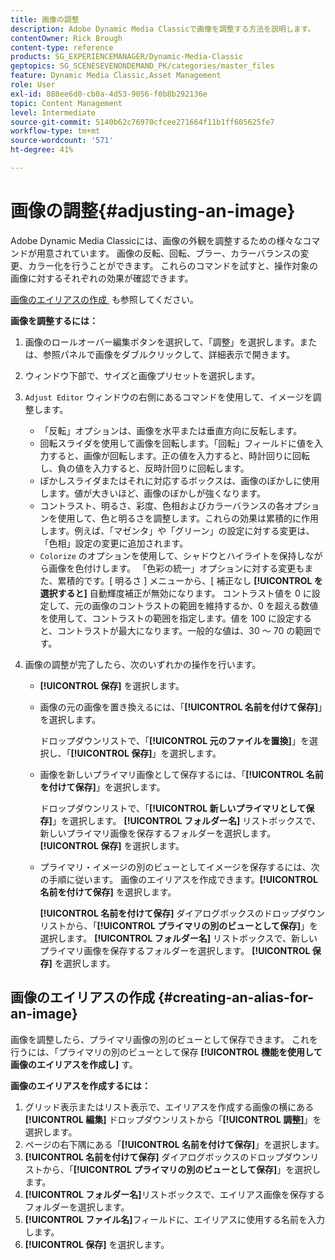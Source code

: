 ```yaml
---
title: 画像の調整
description: Adobe Dynamic Media Classicで画像を調整する方法を説明します。
contentOwner: Rick Brough
content-type: reference
products: SG_EXPERIENCEMANAGER/Dynamic-Media-Classic
geptopics: SG_SCENESEVENONDEMAND_PK/categories/master_files
feature: Dynamic Media Classic,Asset Management
role: User
exl-id: 880ee6d0-cb0a-4d53-9056-f0b8b292136e
topic: Content Management
level: Intermediate
source-git-commit: 5140b62c76970cfcee271664f11b1ff605625fe7
workflow-type: tm+mt
source-wordcount: '571'
ht-degree: 41%

---
```


# 画像の調整{#adjusting-an-image}

Adobe Dynamic Media Classicには、画像の外観を調整するための様々なコマンドが用意されています。 画像の反転、回転、ブラー、カラーバランスの変更、カラー化を行うことができます。 これらのコマンドを試すと、操作対象の画像に対するそれぞれの効果が確認できます。

[&#x200B; 画像のエイリアスの作成 &#x200B;](adjusting-image.md#creating_an_alias_for_an_image) も参照してください。

**画像を調整するには：**

1. 画像のロールオーバー編集ボタンを選択して、「調整」を選択します。または、参照パネルで画像をダブルクリックして、詳細表示で開きます。
1. ウィンドウ下部で、サイズと画像プリセットを選択します。
1. `Adjust Editor` ウィンドウの右側にあるコマンドを使用して、イメージを調整します。

   * 「反転」オプションは、画像を水平または垂直方向に反転します。
   * 回転スライダを使用して画像を回転します。「回転」フィールドに値を入力すると、画像が回転します。正の値を入力すると、時計回りに回転し、負の値を入力すると、反時計回りに回転します。
   * ぼかしスライダまたはそれに対応するボックスは、画像のぼかしに使用します。値が大きいほど、画像のぼかしが強くなります。
   * コントラスト、明るさ、彩度、色相およびカラーバランスの各オプションを使用して、色と明るさを調整します。これらの効果は累積的に作用します。例えば、「マゼンタ」や「グリーン」の設定に対する変更は、「色相」設定の変更に追加されます。
   * `Colorize` のオプションを使用して、シャドウとハイライトを保持しながら画像を色付けします。 「色彩の統一」オプションに対する変更もまた、累積的です。[ 明るさ ] メニューから、&lbrack; 補正なし **[!UICONTROL を選択すると]** 自動輝度補正が無効になります。 コントラスト値を 0 に設定して、元の画像のコントラストの範囲を維持するか、0 を超える数値を使用して、コントラストの範囲を指定します。値を 100 に設定すると、コントラストが最大になります。一般的な値は、30 ～ 70 の範囲です。

1. 画像の調整が完了したら、次のいずれかの操作を行います。

   * **[!UICONTROL 保存]** を選択します。

   * 画像の元の画像を置き換えるには、「**[!UICONTROL 名前を付けて保存]**」を選択します。

     ドロップダウンリストで、「**[!UICONTROL 元のファイルを置換]**」を選択し、「**[!UICONTROL 保存]**」を選択します。

   * 画像を新しいプライマリ画像として保存するには、「**[!UICONTROL 名前を付けて保存]**」を選択します。

     ドロップダウンリストで、「**[!UICONTROL 新しいプライマリとして保存]**」を選択します。
**[!UICONTROL フォルダー名]** リストボックスで、新しいプライマリ画像を保存するフォルダーを選択します。
**[!UICONTROL 保存]** を選択します。

   * プライマリ・イメージの別のビューとしてイメージを保存するには、次の手順に従います。 画像のエイリアスを作成できます。**[!UICONTROL 名前を付けて保存]** を選択します。

     **[!UICONTROL 名前を付けて保存]** ダイアログボックスのドロップダウンリストから、「**[!UICONTROL プライマリの別のビューとして保存]**」を選択します。
**[!UICONTROL フォルダー名]** リストボックスで、新しいプライマリ画像を保存するフォルダーを選択します。
**[!UICONTROL 保存]** を選択します。

## 画像のエイリアスの作成 {#creating-an-alias-for-an-image}

画像を調整したら、プライマリ画像の別のビューとして保存できます。 これを行うには、「プライマリの別のビューとして保存 **[!UICONTROL 機能を使用して画像のエイリアスを作成し]** す。

**画像のエイリアスを作成するには：**

1. グリッド表示またはリスト表示で、エイリアスを作成する画像の横にある **[!UICONTROL 編集]** ドロップダウンリストから「**[!UICONTROL 調整]**」を選択します。
1. ページの右下隅にある「**[!UICONTROL 名前を付けて保存]**」を選択します。
1. **[!UICONTROL 名前を付けて保存]** ダイアログボックスのドロップダウンリストから、「**[!UICONTROL プライマリの別のビューとして保存]**」を選択します。
1. **[!UICONTROL フォルダー名]**&#x200B;リストボックスで、エイリアス画像を保存するフォルダーを選択します。
1. **[!UICONTROL ファイル名]**&#x200B;フィールドに、エイリアスに使用する名前を入力します。
1. **[!UICONTROL 保存]** を選択します。
